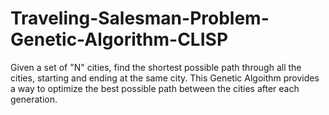 # Traveling-Salesman-Problem-Genetic-Algorithm-CLISP
Given a set of "N" cities, find the shortest possible path through all the cities, starting and ending at the same city. This Genetic Algoithm provides a way to optimize the best possible path between the cities after each generation.
